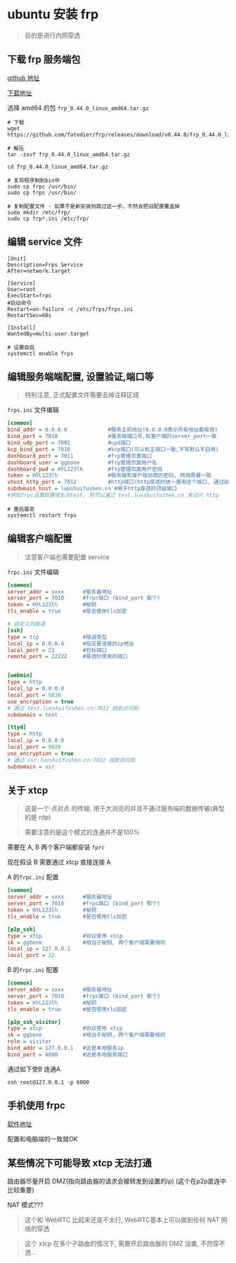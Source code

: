 # ubuntu 安装 frp

> 目的是进行内网穿透

## 下载 frp 服务端包

[github 地址](https://github.com/fatedier/frp)

[下载地址](https://github.com/fatedier/frp/releases/tag/v0.44.0)

选择 amd64 的包 `frp_0.44.0_linux_amd64.tar.gz`

```shell
# 下载
wget https://github.com/fatedier/frp/releases/download/v0.44.0/frp_0.44.0_linux_amd64.tar.gz

# 解压
tar -zxvf frp_0.44.0_linux_amd64.tar.gz

cd frp_0.44.0_linux_amd64.tar.gz

# 复将程序制到bin中
sudo cp frpc /usr/bin/
sudo cp frps /usr/bin/

# 复制配置文件 - 如果不是新安装则跳过这一步，不然会把旧配置覆盖掉
sudo mkdir /etc/frp/
sudo cp frp*.ini /etc/frp/

```

## 编辑 service 文件

```service
[Unit]
Description=Frps Service
After=network.target

[Service]
User=root
ExecStart=frps
#启动命令
Restart=on-failure -c /etc/frps/frps.ini
RestartSec=60s

[Install]
WantedBy=multi-user.target
```

```shell
# 设置自启
systemctl enable frps
```

## 编辑服务端端配置, 设置验证,端口等

> 特别注意, 正式配置文件需要去掉注释区域

`frps.ini` 文件编辑

```ini
[common]
bind_addr = 0.0.0.0             #服务主机地址(0.0.0.0表示所有地址都有效)
bind_port = 7010                #服务端端口号,和客户端的server_port一致
bind_udp_port = 7001            #upd端口
kcp_bind_port = 7010            #kcp端口(可以和主端口一致,不写默认不启用)
dashboard_port = 7011           #frp管理页面端口
dashboard_user = ggbone         #frp管理页面用户名
dashboard_pwd = HYL123lh        #frp管理页面用户密码
token = HYL123lh                #服务端和客户端协商的密码, 两端需要一致
vhost_http_port = 7012          #http端口(http穿透时统一使用这个端口, 通过前置域名具体到对应的隧道)
subdomain_host = luoshuifushen.cn #用于http穿透的顶级端口
#例如frpc设置前置域名为test, 则可以通过 test.luoshuifushen.cn 来访问 http
```

```shell
# 重启服务
systemctl restart frps
```

## 编辑客户端配置

> 注意客户端也需要配置 service

`frpc.ini` 文件编辑

```ini
[common]
server_addr = xxxx      #服务器地址
server_port = 7010      #frpc端口 (bind_port 那个)
token = HYL123lh        #秘钥
tls_enable = true       #是否使用tls加密

# 自定义的隧道
[ssh]
type = tcp              #隧道类型
local_ip = 0.0.0.0      #指定要连接的ip地址
local_port = 22         #目标端口
remote_port = 22222     #穿透时使用的端口


[webmin]
type = http
local_ip = 0.0.0.0
local_port = 9030
use_encryption = true
# 通过 test.luoshuifushen.cn:7012 就能访问到
subdomain = test

[ttyd]
type = http
local_ip = 0.0.0.0
local_port = 9020
use_encryption = true
# 通过 ssr.luoshuifushen.cn:7012 就能访问到
subdomain = ssr
```

## 关于 xtcp

> 这是一个 点对点 的传输, 用于大浏览的并且不通过服务端的数据传输(典型的是 rdp)

> 需要注意的是这个模式的连通并不是100%

需要在 A, B 两个客户端都安装 `fprc`

现在假设 B 需要通过 xtcp 直接连接 A

A 的`frpc.ini` 配置

```ini
[common]
server_addr = xxxx      #服务器地址
server_port = 7010      #frpc端口 (bind_port 那个)
token = HYL123lh        #秘钥
tls_enable = true       #是否使用tls加密

[p2p_ssh]
type = xtcp             #协议使用 xtcp
sk = ggbone             #相当于秘钥, 两个客户端需要相同
local_ip = 127.0.0.1
local_port = 22
```

B 的`frpc.ini` 配置
```ini
[common]
server_addr = xxxx      #服务器地址
server_port = 7010      #frpc端口 (bind_port 那个)
token = HYL123lh        #秘钥
tls_enable = true       #是否使用tls加密

[p2p_ssh_visitor]
type = xtcp             #协议使用 xtcp
sk = ggbone             #相当于秘钥, 两个客户端需要相同
role = visitor        
bind_addr = 127.0.0.1   #这是本地服务ip
bind_port = 6000        #这是本地服务端口
```

通过如下使B 连通A
```shell
ssh root@127.0.0.1 -p 6000
```


## 手机使用 frpc 

[软件地址](https://github.com/qiuhaotc/frp_android/releases/tag/v1.0)

配置和电脑端的一致就OK


## 某些情况下可能导致 xtcp 无法打通

路由器尽量开启 DMZ(指向路由器的请求会被转发到设置的ip) (这个在p2p直连中比较重要)

NAT 模式???


> 这个和 WebRTC 比起来还是不太行, WebRTC基本上可以做到任何 NAT 网络的穿透

> 这个 xtcp 在多个子路由的情况下, 需要开启路由器的 DMZ 设置, 不然穿不透...
